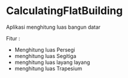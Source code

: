 # CalculatingFlatBuilding

Aplikasi menghitung  luas bangun datar 

Fitur : 
- Menghitung luas Persegi
- menghitung luas Segitiga
- menghitung luas layang layang
- menghitung luas Trapesium
